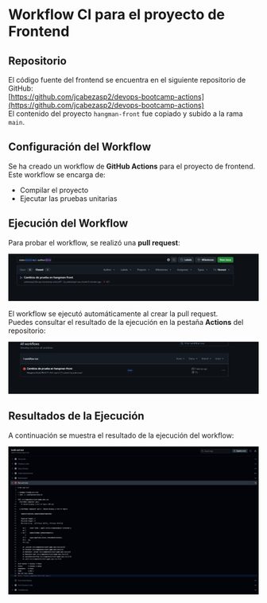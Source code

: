 # Workflow CI para el proyecto de Frontend

## Repositorio

El código fuente del frontend se encuentra en el siguiente repositorio de GitHub:  
[https://github.com/jcabezasp2/devops-bootcamp-actions](https://github.com/jcabezasp2/devops-bootcamp-actions)  
El contenido del proyecto `hangman-front` fue copiado y subido a la rama `main`.



## Configuración del Workflow

Se ha creado un workflow de **GitHub Actions** para el proyecto de frontend.  
Este workflow se encarga de:
- Compilar el proyecto
- Ejecutar las pruebas unitarias

## Ejecución del Workflow

Para probar el workflow, se realizó una **pull request**:

![Ejecución de la Pull Request](image.png)

El workflow se ejecutó automáticamente al crear la pull request.  
Puedes consultar el resultado de la ejecución en la pestaña **Actions** del repositorio:

![Resultados en Actions](image-1.png)

## Resultados de la Ejecución

A continuación se muestra el resultado de la ejecución del workflow:

![Resultado de la Ejecución](image-2.png)